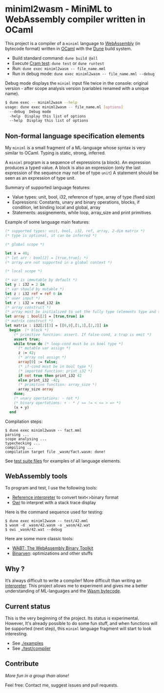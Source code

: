 # miniml2wasm - MiniML to WebAssembly compiler written in OCaml

This project is a compiler of a `miniml` language to [WebAssembly](https://webassembly.org) (in bytecode format)
written in [OCaml](https://ocaml.org) with the [Dune](https://dune.build) build system.

- Build standard command: `dune build @all`
- Execute [Cram test](https://dune.readthedocs.io/en/stable/tests.html): `dune test` or `dune runtest`
- Run: `dune exec miniml2wasm -- file_name.mml`
- Run in debug mode: `dune exec miniml2wasm -- file_name.mml --debug`

Debug mode displays the `miniml` input file twice in the console:
original version - after scope analysis version (variables renamed with a unique name).

```sh
$ dune exec -- miniml2wasm --help
usage: dune exec miniml2wasm -- file_name.ml [options]
  --debug  Debug mode
  -help  Display this list of options
  --help  Display this list of options
```

## Non-formal language specification elements

My `miniml` is a small fragment of a ML-language whose syntax is very similar to OCaml.
Typing is static, strong, inferred.

A `miniml` program is a sequence of expressions (a block).
An expression produces a typed value.
A block is also an expression (only the last expression of the sequence may not be of type `unit`)
A statement should be seen as an expression of type unit.

Summary of supported language features:

- Value types: unit, bool, i32, reference of type, array of type (fixed size)
- Expressions: Constants, unary and binary operations, blocks, if condition, let binding local and global, array
- Statements: assignements, while loop, array_size and print primitives

Example of some language main features:

<!-- $MDX file=test/42.mml -->
```ml
(* supported types: unit, bool, i32, ref, array, 2-dim matrix *)
(* type is optional, it can be inferred *)

(* global scope *)

let x = 40;
(* let arr : bool[2] = [true,true]; *)
(* array are not supported in a global context *)

(* local scope *)

(* var is immutable by default *)
let y : i32 = 2 in
(* var should by mutable *)
let z : i32 ref = ref 0 in
(* user input *)
let r : i32 = read_i32 in
(* array construct *)
(* array must be initialized to set the fully type (elements type and size) *)
let array : bool[2] = [true,true] in
(* matrix construct *)
let matrix : i32[2][3] = [[0,0],[1,1],[2,2]] in
  begin  (* block *)
    (* primitive function: assert. If false-cond, a trap is emit *)
    assert true;
    while true do (* loop-cond must be in bool type *)
      (* mutable var assign *)
      z := 42;
      (* array col assign *)
      array[0] := false;
      (* if-cond must be in bool type *)
      (* imported function: print_i32 *)
      if not true then print_i32 42
      else print_i32 -42;
      (* primitive function: array_size *)
      array_size array
    done;
    (* unary opertations: - not *)
    (* binary opertations: + - * / == != < <= > => *)
    (x + y)
  end
```

Compilation steps:

```shell-session
$ dune exec miniml2wasm -- fact.mml
parsing ...
scope analysing ...
typechecking ...
compiling ...
compilation target file _wasm/fact.wasm: done!
```

See [test suite files](https://github.com/epatrizio/miniml2wasm/tree/main/test/) for examples of all language elements.

## WebAssembly tools

To program and test, I use the following tools:

- [Reference interpreter](https://github.com/WebAssembly/spec/tree/main/interpreter) to convert text<>binary format
- [Owi](https://github.com/OCamlPro/owi) to interpret with a stack trace display

Here is the command sequence used for testing:

```shell-session
$ dune exec miniml2wasm -- test/42.mml
$ wasm -d _wasm/42.wasm -o _wasm/42.wat
$ owi _wasm/42.wat --debug
```

Here are some more classic tools:

- [WABT: The WebAssembly Binary Toolkit](https://github.com/WebAssembly/wabt)
- [Binaryen](https://github.com/WebAssembly/binaryen): optimizations and other stuffs

## Why ?

It’s always difficult to write a compiler! More difficult than writing an [interpreter](https://github.com/epatrizio/ola/).
This project allows me to experiment and gives me a better understanding of ML-languages
and the [Wasm bytecode](https://webassembly.github.io/spec/core/binary/index.html).

## Current status

This is the very beginning of the project. Its status is experimental.\
However, It's already possible to do some fun stuff, and when functions will be supported (next step),
this `miniml` language fragment will start to look interesting.

- See [./examples](https://github.com/epatrizio/miniml2wasm/tree/main/examples)
- See [./test/compiler](https://github.com/epatrizio/miniml2wasm/tree/main/test/compiler)

## Contribute

*More fun in a group than alone!*

Feel free: Contact me, suggest issues and pull requests.
